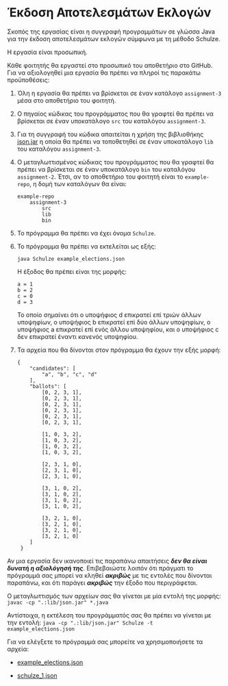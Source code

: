 Έκδοση Αποτελεσμάτων Εκλογών
============================

Σκοπός της εργασίας είναι η συγγραφή προγραμμάτων σε γλώσσα Java για
την έκδοση αποτελεσμάτων εκλογών σύμφωνα με τη μέθοδο Schulze.

Η εργασία είναι προσωπική.

Κάθε φοιτητής θα εργαστεί στο προσωπικό του αποθετήριο στο GitHub. Για
να αξιολογηθεί μια εργασία θα πρέπει να πληροί τις παρακάτω
προϋποθέσεις:

1. Όλη η εργασία θα πρέπει να βρίσκεται σε έναν κατάλογο
  ``assignment-3`` μέσα στο αποθετήριο του φοιτητή.

2. Ο πηγαίος κώδικας του προγράμματος που θα γραφτεί θα πρέπει να βρίσκεται
  σε έναν υποκατάλογο ``src`` του καταλόγου ``assignment-3``.

3. Για τη συγγραφή του κώδικα απαιτείται η χρήση της βιβλιοθήκης
   [json.jar](https://github.com/dmst-algorithms-course/assigmnent-3/blob/master/json.jar)
   η οποία θα πρέπει να τοποθετηθεί σε έναν υποκατάλογο ``lib``
   του καταλόγου ``assignment-3``.

4. Ο μεταγλωττισμένος κώδικας του προγράμματος που θα γραφτεί θα
  πρέπει να βρίσκεται σε έναν υποκατάλογο ``bin`` του καταλόγου
  ``assignment-2``. Έτσι, αν το αποθετήριο του φοιτητή είναι το
  ``example-repo``, η δομή των καταλόγων θα είναι:
    ```
    example-repo
        assignment-3
            src
            lib
            bin
    ```
5. Το πρόγραμμα θα πρέπει να έχει όνομα ``Schulze``.

6. Το πρόγραμμα θα πρέπει να εκτελείται ως εξής:
    ``` 
    java Schulze example_elections.json
    ```
    Η έξοδος θα πρέπει είναι της μορφής:
    ```
    a = 1
    b = 2
    c = 0
    d = 3
    ```
    Το οποίο σημαίνει ότι ο υποψήφιος d επικρατεί επί τριών άλλων υποψηφίων,
    ο υποψήφιος b επικρατεί επί δύο άλλων υποψηφίων, ο υποψήφιος a επικρατεί
    επί ενός άλλου υποψηφίου, και ο υποψήφιος c δεν επικρατεί έναντι κανενός
    υποψηφίου.
    
6. Τα αρχεία που θα δίνονται στον πρόγραμμα θα έχουν την εξής μορφή:
   ```
   {
       "candidates": [
           "a", "b", "c", "d"
       ],
       "ballots": [
           [0, 2, 3, 1],
           [0, 2, 3, 1],
           [0, 2, 3, 1],
           [0, 2, 3, 1],
           [0, 2, 3, 1],
           [0, 2, 3, 1],

           [1, 0, 3, 2],
           [1, 0, 3, 2],
           [1, 0, 3, 2],
           [1, 0, 3, 2],
        
           [2, 3, 1, 0],
           [2, 3, 1, 0], 
           [2, 3, 1, 0],

           [3, 1, 0, 2],
           [3, 1, 0, 2], 
           [3, 1, 0, 2],
           [3, 1, 0, 2],        

           [3, 2, 1, 0],
           [3, 2, 1, 0],        
           [3, 2, 1, 0],
           [3, 2, 1, 0]
       ]
    }
   
Αν μια εργασία δεν ικανοποιεί τις παραπάνω απαιτήσεις ***δεν θα είναι
δυνατή η αξιολόγησή της***. Επιβεβαιώστε λοιπόν ότι πράγματι το
πρόγραμμά σας μπορεί να κληθεί ***ακριβώς*** με τις εντολές που δίνονται
παραπάνω, και ότι παράγει ***ακριβώς*** την έξοδο που περιγράφεται.

Ο μεταγλωττισμός των αρχείων σας θα γίνεται με μία εντολή της μορφής:
    ```
    javac -cp ".:lib/json.jar" *.java
    ```

Αντίστοιχα, η εκτέλεση του προγράμματός σας θα πρέπει να γίνεται με την εντολή:
    ```
    java -cp ".:lib/json.jar" Schulze -t example_elections.json
    ```

Για να ελέγξετε το πρόγραμμά σας μπορείτε να χρησιμοποιήσετε τα αρχεία:

* [example_elections.json](https://github.com/dmst-algorithms-course/assigmnent-3/blob/master/example_elections.json)

* [schulze_1.json](https://github.com/dmst-algorithms-course/assigmnent-2/blob/master/schulze_1.json)


